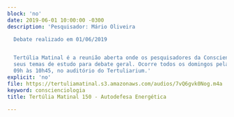 ```yaml
---
block: 'no'
date: 2019-06-01 10:00:00 -0300
description: 'Pesquisador: Mário Oliveira

  Debate realizado em 01/06/2019


  Tertúlia Matinal é a reunião aberta onde os pesquisadores da Conscienciologia apresentam
  seus temas de estudo para debate geral. Ocorre todos os domingos pela manhã, das
  09h às 10h45, no auditório do Tertuliarium.'
explicit: 'no'
file: https://tertuliamatinal.s3.amazonaws.com/audios/7vQ6gvk0Nog.m4a
keyword: conscienciologia
title: Tertúlia Matinal 150 - Autodefesa Energética

---
```

